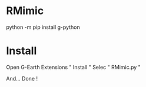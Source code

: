 # RMimic

python -m pip install g-python

# Install

Open G-Earth
Extensions
" Install "
Selec " RMimic.py "

And... Done !
